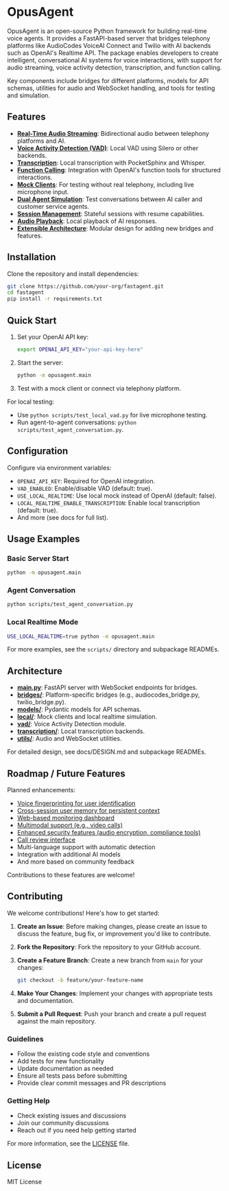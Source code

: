 # OpusAgent

OpusAgent is an open-source Python framework for building real-time voice agents. It provides a FastAPI-based server that bridges telephony platforms like AudioCodes VoiceAI Connect and Twilio with AI backends such as OpenAI's Realtime API. The package enables developers to create intelligent, conversational AI systems for voice interactions, with support for audio streaming, voice activity detection, transcription, and function calling.

Key components include bridges for different platforms, models for API schemas, utilities for audio and WebSocket handling, and tools for testing and simulation.

## Features

- **[Real-Time Audio Streaming](docs/realtime_audio_streaming.md)**: Bidirectional audio between telephony platforms and AI.
- **[Voice Activity Detection (VAD)](docs/vad_implementation.md)**: Local VAD using Silero or other backends.
- **[Transcription](docs/transcription_implementation.md)**: Local transcription with PocketSphinx and Whisper.
- **[Function Calling](docs/function_calling_implementation.md)**: Integration with OpenAI's function tools for structured interactions.
- **[Mock Clients](docs/mock_clients_implementation.md)**: For testing without real telephony, including live microphone input.
- **[Dual Agent Simulation](docs/dual_agent_simulation_implementation.md)**: Test conversations between AI caller and customer service agents.
- **[Session Management](docs/session_management_implementation.md)**: Stateful sessions with resume capabilities.
- **[Audio Playback](docs/audio_playback_implementation.md)**: Local playback of AI responses.
- **[Extensible Architecture](docs/extensible_architecture_implementation.md)**: Modular design for adding new bridges and features.

## Installation

Clone the repository and install dependencies:

```bash
git clone https://github.com/your-org/fastagent.git
cd fastagent
pip install -r requirements.txt
```

## Quick Start

1. Set your OpenAI API key:
   ```bash
   export OPENAI_API_KEY="your-api-key-here"
   ```

2. Start the server:
   ```bash
   python -m opusagent.main
   ```

3. Test with a mock client or connect via telephony platform.

For local testing:
- Use `python scripts/test_local_vad.py` for live microphone testing.
- Run agent-to-agent conversations: `python scripts/test_agent_conversation.py`.

## Configuration

Configure via environment variables:
- `OPENAI_API_KEY`: Required for OpenAI integration.
- `VAD_ENABLED`: Enable/disable VAD (default: true).
- `USE_LOCAL_REALTIME`: Use local mock instead of OpenAI (default: false).
- `LOCAL_REALTIME_ENABLE_TRANSCRIPTION`: Enable local transcription (default: true).
- And more (see docs for full list).

## Usage Examples

### Basic Server Start
```bash
python -m opusagent.main
```

### Agent Conversation
```bash
python scripts/test_agent_conversation.py
```

### Local Realtime Mode
```bash
USE_LOCAL_REALTIME=true python -m opusagent.main
```

For more examples, see the `scripts/` directory and subpackage READMEs.

## Architecture

- [**main.py**](./opusagent/main.py): FastAPI server with WebSocket endpoints for bridges.
- [**bridges/**](./opusagent/bridges/): Platform-specific bridges (e.g., audiocodes_bridge.py, twilio_bridge.py).
- [**models/**](./opusagent/models/): Pydantic models for API schemas.
- [**local/**](./opusagent/local/): Mock clients and local realtime simulation.
- [**vad/**](./opusagent/vad/): Voice Activity Detection module.
- [**transcription/**](./opusagent/local/transcription/): Local transcription backends.
- [**utils/**](./opusagent/utils/): Audio and WebSocket utilities.

For detailed design, see docs/DESIGN.md and subpackage READMEs.

## Roadmap / Future Features

Planned enhancements:
- [Voice fingerprinting for user identification](docs/voice_fingerprinting_implementation.md)
- [Cross-session user memory for persistent context](docs/cross_session_user_memory_implementation.md)
- [Web-based monitoring dashboard](docs/web_based_monitoring_dashboard_implementation.md)
- [Multimodal support (e.g., video calls)](docs/multimodal_support_implementation.md)
- [Enhanced security features (audio encryption, compliance tools)](docs/enhanced_security_features_implementation.md)
- [Call review interface](docs/call_review_interface_implementation.md)
- Multi-language support with automatic detection
- Integration with additional AI models
- And more based on community feedback

Contributions to these features are welcome! 

## Contributing

We welcome contributions! Here's how to get started:

1. **Create an Issue**: Before making changes, please create an issue to discuss the feature, bug fix, or improvement you'd like to contribute.

2. **Fork the Repository**: Fork the repository to your GitHub account.

3. **Create a Feature Branch**: Create a new branch from `main` for your changes:
   ```bash
   git checkout -b feature/your-feature-name
   ```

4. **Make Your Changes**: Implement your changes with appropriate tests and documentation.

5. **Submit a Pull Request**: Push your branch and create a pull request against the main repository.

### Guidelines

- Follow the existing code style and conventions
- Add tests for new functionality
- Update documentation as needed
- Ensure all tests pass before submitting
- Provide clear commit messages and PR descriptions

### Getting Help

- Check existing issues and discussions
- Join our community discussions
- Reach out if you need help getting started

For more information, see the [LICENSE](LICENSE) file.

## License

MIT License 